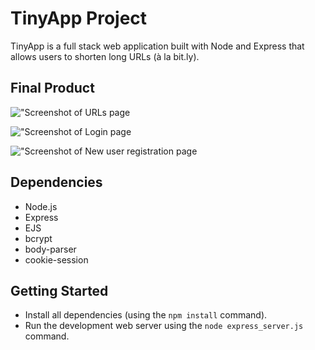 # TinyApp Project

TinyApp is a full stack web application built with Node and Express that allows users to shorten long URLs (à la bit.ly).

## Final Product

!["Screenshot of URLs page](#)

!["Screenshot of Login page](#)

!["Screenshot of New user registration page](#)


## Dependencies

- Node.js
- Express
- EJS
- bcrypt
- body-parser
- cookie-session

## Getting Started

- Install all dependencies (using the `npm install` command).
- Run the development web server using the `node express_server.js` command.

